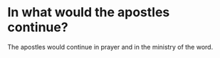 # In what would the apostles continue?

The apostles would continue in prayer and in the ministry of the word.

